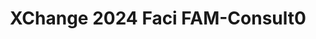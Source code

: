 ---
title: XChange 2024 Faci FAM-Consult0
redirect_to: https://docs.google.com/spreadsheets/d/1-ZgZDpDTNtPs3NaldOEApqJbw7QB5ZmDqX2ByccWSrs/edit?usp=sharing
redirect_from: 
  - /XC24FaciFAM-Consult#0
  - /xc24facifam-consult#0
---